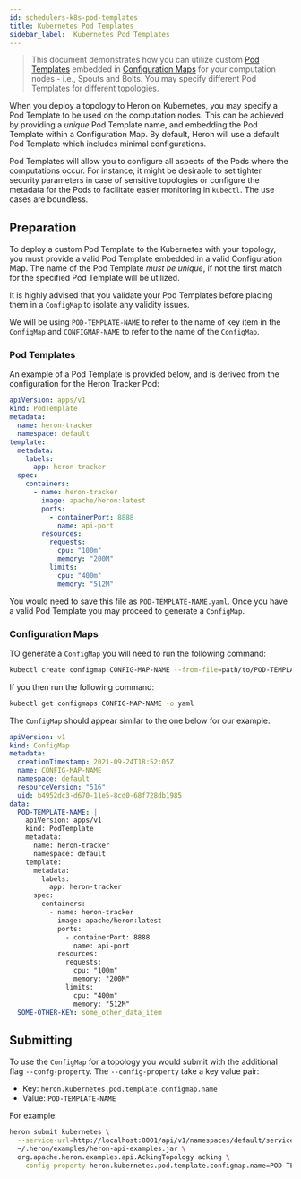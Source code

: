 ```yaml
---
id: schedulers-k8s-pod-templates
title: Kubernetes Pod Templates
sidebar_label:  Kubernetes Pod Templates
---
```

<!--
    Licensed to the Apache Software Foundation (ASF) under one
    or more contributor license agreements.  See the NOTICE file
    distributed with this work for additional information
    regarding copyright ownership.  The ASF licenses this file
    to you under the Apache License, Version 2.0 (the
    "License"); you may not use this file except in compliance
    with the License.  You may obtain a copy of the License at
      http://www.apache.org/licenses/LICENSE-2.0
    Unless required by applicable law or agreed to in writing,
    software distributed under the License is distributed on an
    "AS IS" BASIS, WITHOUT WARRANTIES OR CONDITIONS OF ANY
    KIND, either express or implied.  See the License for the
    specific language governing permissions and limitations
    under the License.
-->

> This document demonstrates how you can utilize custom [Pod Templates](https://kubernetes.io/docs/concepts/workloads/pods/#pod-templates) embedded in [Configuration Maps](https://kubernetes.io/docs/concepts/configuration/configmap/) for your computation nodes - i.e., Spouts and Bolts. You may specify different Pod Templates for different topologies.

When you deploy a topology to Heron on Kubernetes, you may specify a Pod Template to be used on the computation nodes. This can be achieved by providing a *unique* Pod Template name, and embedding the Pod Template within a Configuration Map. By default, Heron will use a default Pod Template which includes minimal configurations.

Pod Templates will allow you to configure all aspects of the Pods where the computations occur. For instance, it might be desirable to set tighter security parameters in case of sensitive topologies or configure the metadata for the Pods to facilitate easier monitoring in `kubectl`. The use cases are boundless.

## Preparation

To deploy a custom Pod Template to the Kubernetes with your topology, you must provide a valid Pod Template embedded in a valid Configuration Map. The name of the Pod Template *must be unique*, if not the first match for the specified Pod Template will be utilized.

It is highly advised that you validate your Pod Templates before placing them in a `ConfigMap` to isolate any validity issues.

We will be using `POD-TEMPLATE-NAME` to refer to the name of key item in the `ConfigMap` and `CONFIGMAP-NAME` to refer to the name of the `ConfigMap`.

### Pod Templates

An example of a Pod Template is provided below, and is derived from the configuration for the Heron Tracker Pod:

```yaml
apiVersion: apps/v1
kind: PodTemplate
metadata:
  name: heron-tracker
  namespace: default
template:
  metadata:
    labels:
      app: heron-tracker
  spec:
    containers:
      - name: heron-tracker
        image: apache/heron:latest
        ports:
          - containerPort: 8888
            name: api-port
        resources:
          requests:
            cpu: "100m"
            memory: "200M"
          limits:
            cpu: "400m"
            memory: "512M"
```

You would need to save this file as `POD-TEMPLATE-NAME.yaml`. Once you have a valid Pod Template you may proceed to generate a `ConfigMap`.

### Configuration Maps

TO generate a `ConfigMap` you will need to run the following command:

```bash
kubectl create configmap CONFIG-MAP-NAME --from-file=path/to/POD-TEMPLATE-NAME.yaml
```

If you then run the following command:

```bash
kubectl get configmaps CONFIG-MAP-NAME -o yaml
```

The `ConfigMap` should appear similar to the one below for our example:

```yaml
apiVersion: v1
kind: ConfigMap
metadata:
  creationTimestamp: 2021-09-24T18:52:05Z
  name: CONFIG-MAP-NAME
  namespace: default
  resourceVersion: "516"
  uid: b4952dc3-d670-11e5-8cd0-68f728db1985
data:
  POD-TEMPLATE-NAME: |
    apiVersion: apps/v1
    kind: PodTemplate
    metadata:
      name: heron-tracker
      namespace: default
    template:
      metadata:
        labels:
          app: heron-tracker
      spec:
        containers:
          - name: heron-tracker
            image: apache/heron:latest
            ports:
              - containerPort: 8888
                name: api-port
            resources:
              requests:
                cpu: "100m"
                memory: "200M"
              limits:
                cpu: "400m"
                memory: "512M"
  SOME-OTHER-KEY: some_other_data_item
```

## Submitting

To use the `ConfigMap` for a topology you would submit with the additional flag `--confg-property`. The `--config-property` take a key value pair:

* Key: `heron.kubernetes.pod.template.configmap.name`
* Value: `POD-TEMPLATE-NAME`

For example:

```bash
heron submit kubernetes \
  --service-url=http://localhost:8001/api/v1/namespaces/default/services/heron-apiserver:9000/proxy \
  ~/.heron/examples/heron-api-examples.jar \
  org.apache.heron.examples.api.AckingTopology acking \
  --config-property heron.kubernetes.pod.template.configmap.name=POD-TEMPLATE-NAME
```
